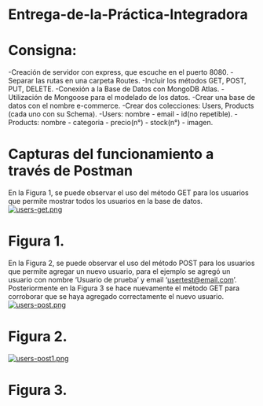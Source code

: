 # Entrega-de-la-Práctica-Integradora

# Consigna:
-Creación de servidor con express, que escuche en el puerto 8080.
-Separar las rutas en una carpeta Routes.
-Incluir los métodos GET, POST, PUT, DELETE.
-Conexión a la Base de Datos con MongoDB Atlas.
-Utilización de Mongoose para el modelado de los datos.
-Crear una base de datos con el nombre e-commerce.
-Crear dos colecciones: Users, Products (cada uno con su Schema).
-Users: nombre - email - id(no repetible).
-Products: nombre - categoria - precio(n°) - stock(n°) - imagen.

# Capturas del funcionamiento a través de Postman
En la Figura 1, se puede observar el uso del método GET para los usuarios que permite mostrar todos los usuarios en la base de datos.
[![users-get.png](https://i.postimg.cc/RhTJjPYC/users-get.png)](https://postimg.cc/XBpv5g3t)
# Figura 1. 

En la Figura 2, se puede observar el uso del método POST para los usuarios que permite agregar un nuevo usuario, para el ejemplo se agregó un usuario con nombre ‘Usuario de prueba’ 
y email ‘usertest@email.com’. Posteriormente en la Figura 3 se hace nuevamente el método GET para corroborar que se haya agregado correctamente el nuevo usuario.
[![users-post.png](https://i.postimg.cc/QMGDLXZm/users-post.png)](https://postimg.cc/dhBprc1Z)
# Figura 2. 

[![users-post1.png](https://i.postimg.cc/Fsq5c0G1/users-post1.png)](https://postimg.cc/PPmRnpgk)
# Figura 3.
